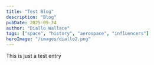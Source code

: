 ```yaml
---
title: "Test Blog"
description: "Blog"
pubDate: 2025-09-24
author: "Diallo Wallace"
tags: ["space", "history", "aerospace", "influencers"]
heroImage: "/images/diallo2.png"
---
```


This is just a test entry
